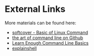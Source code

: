 # External Links

More materials can be found here:

* [softcover - Basic of Linux Command](https://www.softcover.io/read/fc6c09de/unix_commands/basics)
* [the art of command line on Github](https://github.com/jlevy/the-art-of-command-line#readme)
* [Learn Enough Command Line Basics](https://www.learnenough.com/command-line-tutorial)
* [explainshell](https://explainshell.com/)

